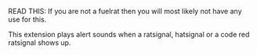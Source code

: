READ THIS: If you are not a fuelrat then you will most likely not have any use for this.

This extension plays alert sounds when a ratsignal, hatsignal or a code red ratsignal shows up.
